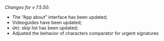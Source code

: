 _Changes for v 7.5.50_:
- The “App about” interface has been updated;
- Videoguides have been updated;
- `GMJ`: skip list has been updated;
- Adjusted the behavior of characters comparator for urgent signatures
